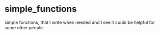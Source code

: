 simple_functions
================

simple functions, that I write when needed and I see it could be helpful for some other people.
